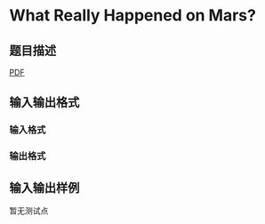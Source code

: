 # What Really Happened on Mars?

## 题目描述

[problemUrl]: https://uva.onlinejudge.org/index.php?option=com_onlinejudge&Itemid=8&category=859&page=show_problem&problem=5015

[PDF](https://uva.onlinejudge.org/external/17/p1748.pdf)

## 输入输出格式

### 输入格式

### 输出格式

## 输入输出样例

暂无测试点

